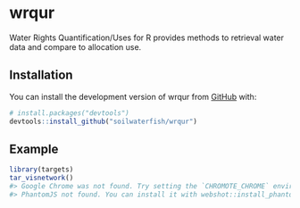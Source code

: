 
<!-- README.md is generated from README.Rmd. Please edit that file -->

# wrqur

Water Rights Quantification/Uses for R provides methods to retrieval
water data and compare to allocation use.

## Installation

You can install the development version of wrqur from
[GitHub](https://github.com/) with:

``` r
# install.packages("devtools")
devtools::install_github("soilwaterfish/wrqur")
```

## Example

``` r
library(targets)
tar_visnetwork()
#> Google Chrome was not found. Try setting the `CHROMOTE_CHROME` environment variable to the executable of a Chromium-based browser, such as Google Chrome, Chromium or Brave.
#> PhantomJS not found. You can install it with webshot::install_phantomjs(). If it is installed, please make sure the phantomjs executable can be found via the PATH variable.
```

<div class="visNetwork html-widget html-fill-item" id="htmlwidget-46d47c5e9137d0f3e1c4" style="width:100%;height:480px;"></div>
<script type="application/json" data-for="htmlwidget-46d47c5e9137d0f3e1c4">{"x":{"nodes":{"name":["adding_intersecting_flows","admin_int","basin","basin_entry","basins","flowmet_grt_strahler_1_order","flowmet_intersect","flowmet_join_nhdplus","nhdplus","pod","pou","pou_pod_together","pou_pod_together_fs_intersection","pou_pod_together_sf","pou_pod_together_sf_final_joined"],"type":["stem","stem","stem","stem","stem","stem","stem","stem","stem","stem","stem","stem","stem","stem","stem"],"description":[null,null,null,null,null,null,null,null,null,null,null,null,null,null,null],"status":["uptodate","uptodate","uptodate","uptodate","uptodate","uptodate","uptodate","uptodate","uptodate","uptodate","uptodate","uptodate","uptodate","uptodate","uptodate"],"seconds":[9.140000000000001,10.89,0.03,1.41,8.5,0.02,48.08,0.03,3.46,6.91,19.86,0.01,0.03,0.24,0.03],"bytes":[106603,41770,6827,7340,99677,240469,245341,529609,1121784,28722,127801,33802,33410,33255,109175],"branches":[null,null,null,null,null,null,null,null,null,null,null,null,null,null,null],"label":["adding_intersecting_flows","admin_int","basin","basin_entry","basins","flowmet_grt_strahler_1_order","flowmet_intersect","flowmet_join_nhdplus","nhdplus","pod","pou","pou_pod_together","pou_pod_together_fs_intersection","pou_pod_together_sf","pou_pod_together_sf_final_joined"],"color":["#354823","#354823","#354823","#354823","#354823","#354823","#354823","#354823","#354823","#354823","#354823","#354823","#354823","#354823","#354823"],"id":["adding_intersecting_flows","admin_int","basin","basin_entry","basins","flowmet_grt_strahler_1_order","flowmet_intersect","flowmet_join_nhdplus","nhdplus","pod","pou","pou_pod_together","pou_pod_together_fs_intersection","pou_pod_together_sf","pou_pod_together_sf_final_joined"],"level":[8,3,2,1,7,6,3,5,4,4,3,5,7,6,9],"shape":["dot","dot","dot","dot","dot","dot","dot","dot","dot","dot","dot","dot","dot","dot","dot"]},"edges":{"from":["admin_int","pou_pod_together_sf","flowmet_join_nhdplus","adding_intersecting_flows","flowmet_grt_strahler_1_order","basin","basin","pou","basins","pou_pod_together_fs_intersection","basin","flowmet_grt_strahler_1_order","pou_pod_together_sf","pod","pou","flowmet_intersect","basin_entry","pou_pod_together","flowmet_intersect","nhdplus","basin"],"to":["pou_pod_together_fs_intersection","pou_pod_together_fs_intersection","flowmet_grt_strahler_1_order","pou_pod_together_sf_final_joined","pou_pod_together_sf_final_joined","admin_int","pod","pod","adding_intersecting_flows","adding_intersecting_flows","flowmet_intersect","basins","basins","pou_pod_together","pou_pod_together","nhdplus","basin","pou_pod_together_sf","flowmet_join_nhdplus","flowmet_join_nhdplus","pou"],"arrows":["to","to","to","to","to","to","to","to","to","to","to","to","to","to","to","to","to","to","to","to","to"]},"nodesToDataframe":true,"edgesToDataframe":true,"options":{"width":"100%","height":"100%","nodes":{"shape":"dot","physics":false},"manipulation":{"enabled":false},"edges":{"smooth":{"type":"cubicBezier","forceDirection":"horizontal"}},"physics":{"stabilization":false},"interaction":{"zoomSpeed":1},"layout":{"hierarchical":{"enabled":true,"direction":"LR"}}},"groups":null,"width":null,"height":null,"idselection":{"enabled":false,"style":"width: 150px; height: 26px","useLabels":true,"main":"Select by id"},"byselection":{"enabled":false,"style":"width: 150px; height: 26px","multiple":false,"hideColor":"rgba(200,200,200,0.5)","highlight":false},"main":{"text":"","style":"font-family:Georgia, Times New Roman, Times, serif;font-weight:bold;font-size:20px;text-align:center;"},"submain":null,"footer":null,"background":"rgba(0, 0, 0, 0)","highlight":{"enabled":true,"hoverNearest":false,"degree":{"from":1,"to":1},"algorithm":"hierarchical","hideColor":"rgba(200,200,200,0.5)","labelOnly":true},"collapse":{"enabled":true,"fit":false,"resetHighlight":true,"clusterOptions":null,"keepCoord":true,"labelSuffix":"(cluster)"},"legend":{"width":0.2,"useGroups":false,"position":"right","ncol":1,"stepX":100,"stepY":100,"zoom":true,"nodes":{"label":["Up to date","Stem"],"color":["#354823","#899DA4"],"shape":["dot","dot"]},"nodesToDataframe":true},"tooltipStay":300,"tooltipStyle":"position: fixed;visibility:hidden;padding: 5px;white-space: nowrap;font-family: verdana;font-size:14px;font-color:#000000;background-color: #f5f4ed;-moz-border-radius: 3px;-webkit-border-radius: 3px;border-radius: 3px;border: 1px solid #808074;box-shadow: 3px 3px 10px rgba(0, 0, 0, 0.2);"},"evals":[],"jsHooks":[]}</script>
